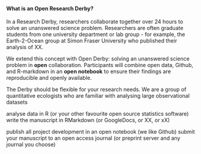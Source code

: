 #### What is an Open Research Derby?

In a Research Derby, researchers collaborate together over 24 hours to solve an unanswered science problem. Researchers are often graduate students from one university department or lab group - for example, the Earth-2-Ocean group at Simon Fraser University who published their analysis of XX. 

We extend this concept with Open Derby: solving an unanswered science problem in **open** collaboration. Participants will combine open data, Github, and R-markdown in an **open notebook** to ensure their findings are reproducible and openly available.  



The Derby should be flexible for your research needs. We are a group of quantitative ecologists who are familiar with analysing large observational datasets

 analyse data in R (or your other favourite open source statistics software)
write the manuscript in RMarkdown (or GoogleDocs, or XX, or xX)


publish all project development in an open notebook (we like Github)
submit your manuscript to an open access journal (or preprint server and any journal you choose)